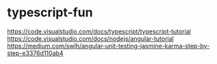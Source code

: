 # typescript-fun

https://code.visualstudio.com/docs/typescript/typescript-tutorial
https://code.visualstudio.com/docs/nodejs/angular-tutorial
https://medium.com/swlh/angular-unit-testing-jasmine-karma-step-by-step-e3376d110ab4
